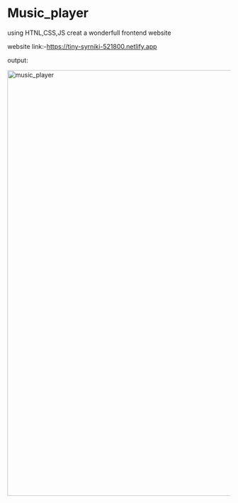 # Music_player
using HTNL,CSS,JS creat a wonderfull frontend website

website link:-https://tiny-syrniki-521800.netlify.app

output:


<img width="960" alt="music_player" src="https://user-images.githubusercontent.com/114457826/192460316-b215012c-b74a-41fa-a952-8603e3f53344.png">
